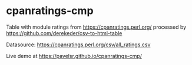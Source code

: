 # cpanratings-cmp

Table with module ratings from https://cpanratings.perl.org/ processed by https://github.com/derekeder/csv-to-html-table

Datasource:  https://cpanratings.perl.org/csv/all_ratings.csv

Live demo at https://pavelsr.github.io/cpanratings-cmp/
